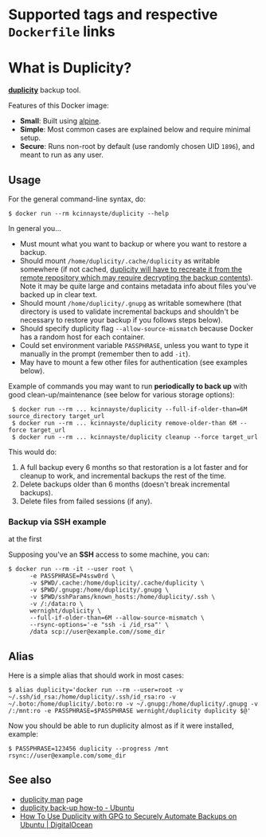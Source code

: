 # Supported tags and respective `Dockerfile` links


# What is Duplicity?

**[duplicity](http://duplicity.nongnu.org/)** backup tool.

Features of this Docker image:

  * **Small**: Built using [alpine](https://hub.docker.com/_/alpine/).
  * **Simple**: Most common cases are explained below and require minimal setup.
  * **Secure**: Runs non-root by default (use randomly chosen UID `1896`), and meant to run as any user.


## Usage

For the general command-line syntax, do:

    $ docker run --rm kcinnayste/duplicity --help

In general you...

  * Must mount what you want to backup or where you want to restore a backup.
  * Should mount `/home/duplicity/.cache/duplicity` as writable somewhere (if not cached, [duplicity will have to recreate it from the remote repository which may require decrypting the backup contents](http://duplicity.nongnu.org/duplicity.1.html#sect5)). Note it may be quite large and contains metadata info about files you've backed up in clear text.
  * Should mount `/home/duplicity/.gnupg` as writable somewhere (that directory is used to validate incremental backups and shouldn't be necessary to restore your backup if you follows steps below).
  * Should specify duplicity flag `--allow-source-mismatch` because Docker has a random host for each container.
  * Could set environment variable `PASSPHRASE`, unless you want to type it manually in the prompt (remember then to add `-it`).
  * May have to mount a few other files for authentication (see examples below).


Example of commands you may want to run **periodically to back up** with good clean-up/maintenance (see below for various storage options):

     $ docker run --rm ... kcinnayste/duplicity --full-if-older-than=6M source_directory target_url
     $ docker run --rm ... kcinnayste/duplicity remove-older-than 6M --force target_url
     $ docker run --rm ... kcinnayste/duplicity cleanup --force target_url

This would do:

 1. A full backup every 6 months so that restoration is a lot faster and for cleanup to work,
    and incremental backups the rest of the time.
 2. Delete backups older than 6 months (doesn't break incremental backups).
 3. Delete files from failed sessions (if any).


### Backup via **SSH** example

at the first

Supposing you've an **SSH** access to some machine, you can:

    $ docker run --rm -it --user root \
          -e PASSPHRASE=P4ssw0rd \
          -v $PWD/.cache:/home/duplicity/.cache/duplicity \
          -v $PWD/.gnupg:/home/duplicity/.gnupg \
          -v $PWD/sshParams/known_hosts:/home/duplicity/.ssh \
          -v /:/data:ro \
          wernight/duplicity \
          --full-if-older-than=6M --allow-source-mismatch \
          --rsync-options='-e "ssh -i /id_rsa"' \
          /data scp://user@example.com//some_dir


## Alias

Here is a simple alias that should work in most cases:

    $ alias duplicity='docker run --rm --user=root -v ~/.ssh/id_rsa:/home/duplicity/.ssh/id_rsa:ro -v ~/.boto:/home/duplicity/.boto:ro -v ~/.gnupg:/home/duplicity/.gnupg -v /:/mnt:ro -e PASSPHRASE=$PASSPHRASE wernight/duplicity duplicity $@'

Now you should be able to run duplicity almost as if it were installed, example:

    $ PASSPHRASE=123456 duplicity --progress /mnt rsync://user@example.com/some_dir


## See also

  * [duplicity man](http://duplicity.nongnu.org/duplicity.1.html) page
  * [duplicity back-up how-to - Ubuntu](https://help.ubuntu.com/community/DuplicityBackupHowto)
  * [How To Use Duplicity with GPG to Securely Automate Backups on Ubuntu | DigitalOcean](https://www.digitalocean.com/community/tutorials/how-to-use-duplicity-with-gpg-to-securely-automate-backups-on-ubuntu)
